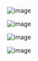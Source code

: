 ![image](https://github.com/ncc02/The-Band/assets/53702773/83c097d3-aff8-4701-a8cd-1ff7e19b508d)


![image](https://github.com/ncc02/The-Band/assets/53702773/b936788f-2670-4284-a916-5c2337acf6ce)


![image](https://github.com/ncc02/The-Band/assets/53702773/1f597494-091d-40e0-92e1-e62f5e3ee393)


![image](https://github.com/ncc02/The-Band/assets/53702773/cc5bd351-9ef8-4b91-818b-6284ddfac64c)

